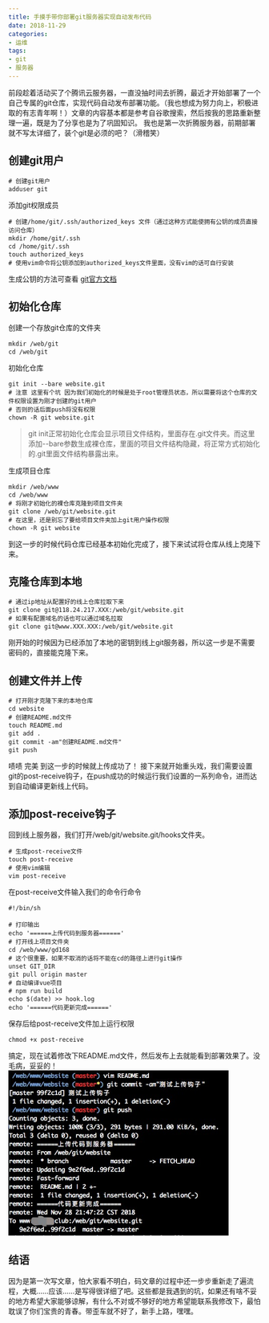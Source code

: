 ```yaml
---
title: 手摸手带你部署git服务器实现自动发布代码
date: 2018-11-29
categories: 
- 运维
tags:
- git
- 服务器
---  
```

  
前段趁着活动买了个腾讯云服务器，一直没抽时间去折腾，最近才开始部署了一个自己专属的git仓库，实现代码自动发布部署功能。（我也想成为努力向上，积极进取的有志青年啊！）文章的内容基本都是参考自谷歌搜索，然后按我的思路重新整理一遍，既是为了分享也是为了巩固知识。
我也是第一次折腾服务器，前期部署就不写太详细了，装个git是必须的吧？（滑稽笑）
  
## 创建git用户
  
```
# 创建git用户
adduser git
```
添加git权限成员
```
# 创建/home/git/.ssh/authorized_keys 文件（通过这种方式能使拥有公钥的成员直接访问仓库）
mkdir /home/git/.ssh
cd /home/git/.ssh
touch authorized_keys
# 使用vim命令将公钥添加到authorized_keys文件里面，没有vim的话可自行安装
```
生成公钥的方法可查看 [git官方文档](https://git-scm.com/book/zh/v2/%E6%9C%8D%E5%8A%A1%E5%99%A8%E4%B8%8A%E7%9A%84-Git-%E7%94%9F%E6%88%90-SSH-%E5%85%AC%E9%92%A5 )
  
## 初始化仓库
  
创建一个存放git仓库的文件夹
```
mkdir /web/git
cd /web/git
```
初始化仓库
```
git init --bare website.git
# 注意 这里有个坑 因为我们初始化的时候是处于root管理员状态，所以需要将这个仓库的文件权限设置为刚才创建的git用户
# 否则的话后面push将没有权限
chown -R git website.git
```
> git init正常初始化仓库会显示项目文件结构，里面存在.git文件夹。而这里添加--bare参数生成裸仓库，里面的项目文件结构隐藏，将正常方式初始化的.git里面文件结构暴露出来。
  
生成项目仓库
```
mkdir /web/www
cd /web/www
# 将刚才初始化的裸仓库克隆到项目文件夹
git clone /web/git/website.git
# 在这里，还是别忘了要给项目文件夹加上git用户操作权限
chown -R git website
```
到这一步的时候代码仓库已经基本初始化完成了，接下来试试将仓库从线上克隆下来。
## 克隆仓库到本地
  
```
# 通过ip地址从配置好的线上仓库拉取下来
git clone git@118.24.217.XXX:/web/git/website.git
# 如果有配置域名的话也可以通过域名拉取
git clone git@www.XXX.XXX:/web/git/website.git
```
刚开始的时候因为已经添加了本地的密钥到线上git服务器，所以这一步是不需要密码的，直接能克隆下来。
## 创建文件并上传
  
```
# 打开刚才克隆下来的本地仓库
cd website
# 创建README.md文件
touch README.md
git add .
git commit -am"创建README.md文件"
git push
```
啧啧 完美 到这一步的时候就上传成功了！
接下来就开始重头戏，我们需要设置git的post-receive钩子，在push成功的时候运行我们设置的一系列命令，进而达到自动编译更新线上代码。
## 添加post-receive钩子
  
回到线上服务器，我们打开/web/git/website.git/hooks文件夹。
```
# 生成post-receive文件
touch post-receive
# 使用vim编辑
vim post-receive
```
在post-receive文件输入我们的命令行命令
```
#!/bin/sh
  
# 打印输出
echo '======上传代码到服务器======'
# 打开线上项目文件夹
cd /web/www/gd168
# 这个很重要，如果不取消的话将不能在cd的路径上进行git操作
unset GIT_DIR
git pull origin master
# 自动编译vue项目
# npm run build
echo $(date) >> hook.log
echo '======代码更新完成======'
```
保存后给post-receive文件加上运行权限
```
chmod +x post-receive
```
搞定，现在试着修改下README.md文件，然后发布上去就能看到部署效果了。没毛病，妥妥的！
![](./images/git/push.jpg)
## 结语
  
因为是第一次写文章，怕大家看不明白，码文章的过程中还一步步重新走了遍流程，大概……应该……是写得很详细了吧。这些都是我遇到的坑，如果还有啥不妥的地方希望大家能够谅解，有什么不对或不够好的地方希望能联系我修改下，最怕耽误了你们宝贵的青春。带歪车就不好了，新手上路，嘿嘿。
  